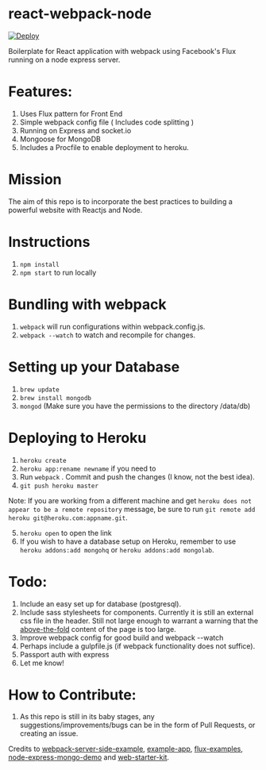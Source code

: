 react-webpack-node
==================

[![Deploy](https://www.herokucdn.com/deploy/button.png)](https://heroku.com/deploy)

Boilerplate for React application with webpack using Facebook's Flux running on a node express server.

Features:
==========
1. Uses Flux pattern for Front End
2. Simple webpack config file ( Includes code splitting )
3. Running on Express and socket.io
4. Mongoose for MongoDB
5. Includes a Procfile to enable deployment to heroku.

Mission
=================
The aim of this repo is to incorporate the best practices to building a powerful website with Reactjs and Node.

Instructions
================
1. `npm install`
2. `npm start` to run locally

Bundling with webpack
================
1. `webpack` will run configurations within webpack.config.js.
2. `webpack --watch` to watch and recompile for changes.

Setting up your Database
================
1. `brew update`
2. `brew install mongodb`
3. `mongod` (Make sure you have the permissions to the directory /data/db)

Deploying to Heroku
================
1. `heroku create`
2. `heroku app:rename newname` if you need to
3. Run `webpack` . Commit and push the changes (I know, not the best idea).
4. `git push heroku master`

  Note: If you are working from a different machine and get `heroku does not appear to be a remote repository`     message, be sure to run `git remote add heroku git@heroku.com:appname.git`.

5. `heroku open` to open the link
6. If you wish to have a database setup on Heroku, remember to use `heroku addons:add mongohq` or `heroku addons:add mongolab`. 

Todo:
================
1. Include an easy set up for database (postgresql).
2. Include sass stylesheets for components.
Currently it is still an external css file in the header. Still not large enough to warrant a warning that the [above-the-fold](https://developers.google.com/speed/docs/insights/PrioritizeVisibleContent) content of the page is too large.
3. Improve webpack config for good build and webpack --watch
4. Perhaps include a gulpfile.js (if webpack functionality does not suffice).
5. Passport auth with express
6. Let me know!

How to Contribute:
=================
1. As this repo is still in its baby stages, any suggestions/improvements/bugs can be in the form of Pull Requests, or creating an issue.

Credits to [webpack-server-side-example](https://github.com/webpack/react-webpack-server-side-example), [example-app](https://github.com/webpack/example-app), [flux-examples](https://github.com/facebook/flux/tree/master/examples), [node-express-mongo-demo](https://github.com/madhums/node-express-mongoose-demo) and [web-starter-kit](https://github.com/google/web-starter-kit).
